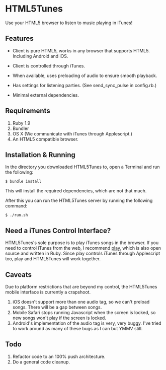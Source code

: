 HTML5Tunes
==========

Use your HTML5 browser to listen to music playing in iTunes!

Features
--------

* Client is pure HTML5, works in any browser that supports HTML5.
  Including Android and iOS.

* Client is controlled through iTunes.

* When available, uses preloading of audio to ensure smooth playback.

* Has settings for listening parties. (See send_sync_pulse in config.rb.)

* Minimal external dependencies.

Requirements
------------

1. Ruby 1.9
2. Bundler
3. OS X (We communicate with iTunes through Applescript.)
4. An HTML5 compatible browser.

Installation & Running
----------------------

In the directory you downloaded HTML5Tunes to, open a Terminal and run the following:

```
$ bundle install
```

This will install the required dependencies, which are not that much.

After this you can run the HTML5Tunes server by running the following command:

```
$ ./run.sh
```

Need a iTunes Control Interface?
--------------------------------

HTML5Tunes's sole purpose is to play iTunes songs in the browser. If you need to control iTunes from the web, I recommend [play](http://github.com/play/play), which
is also open source and written in Ruby. Since play controls iTunes through Applescript too, play and HTML5Tunes will work together.

Caveats
-------

Due to platform restrictions that are beyond my control, the HTML5Tunes mobile interface is currently a crapshoot.

1. iOS doesn't support more than one audio tag, so we can't preload songs. There will be a gap between songs.
2. Mobile Safari stops running Javascript when the screen is locked, so new songs won't play if the screen is locked.
3. Android's implementation of the audio tag is very, very buggy. I've tried to work around as many of these bugs as I can
   but YMMV still.

Todo
----

1. Refactor code to an 100% push architecture.
2. Do a general code cleanup.
